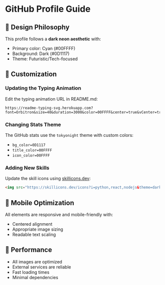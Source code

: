 # GitHub Profile Guide

## 🎨 Design Philosophy

This profile follows a **dark neon aesthetic** with:
- Primary color: Cyan (#00FFFF)
- Background: Dark (#0D1117)
- Theme: Futuristic/Tech-focused

## 🔧 Customization

### Updating the Typing Animation
Edit the typing animation URL in README.md:
```
https://readme-typing-svg.herokuapp.com?font=Orbitron&size=40&duration=3000&color=00FFFF&center=true&vCenter=true&width=600&lines=YOUR+CUSTOM+TEXT
```

### Changing Stats Theme
The GitHub stats use the `tokyonight` theme with custom colors:
- `bg_color=0D1117`
- `title_color=00FFFF`
- `icon_color=00FFFF`

### Adding New Skills
Update the skill icons using [skillicons.dev](https://skillicons.dev):
```html
<img src="https://skillicons.dev/icons?i=python,react,nodejs&theme=dark" />
```

## 📱 Mobile Optimization

All elements are responsive and mobile-friendly with:
- Centered alignment
- Appropriate image sizing
- Readable text scaling

## 🚀 Performance

- All images are optimized
- External services are reliable
- Fast loading times
- Minimal dependencies